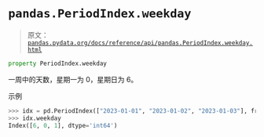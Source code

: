 # `pandas.PeriodIndex.weekday`

> 原文：[`pandas.pydata.org/docs/reference/api/pandas.PeriodIndex.weekday.html`](https://pandas.pydata.org/docs/reference/api/pandas.PeriodIndex.weekday.html)

```py
property PeriodIndex.weekday
```

一周中的天数，星期一为 0，星期日为 6。

示例

```py
>>> idx = pd.PeriodIndex(["2023-01-01", "2023-01-02", "2023-01-03"], freq="D")
>>> idx.weekday
Index([6, 0, 1], dtype='int64') 
```
